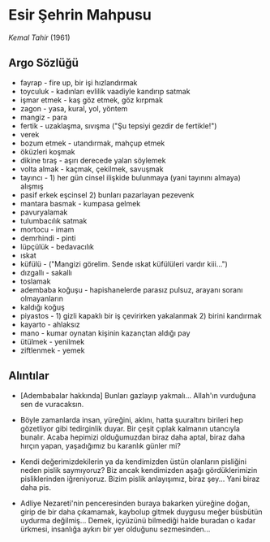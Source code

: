 # Esir Şehrin Mahpusu

*Kemal Tahir* (1961)

## Argo Sözlüğü

* fayrap - fire up, bir işi hızlandırmak
* toyculuk - kadınları evlilik vaadiyle kandırıp satmak
* işmar etmek - kaş göz etmek, göz kırpmak
* zagon - yasa, kural, yol, yöntem
* mangiz - para
* fertik - uzaklaşma, sıvışma ("Şu tepsiyi gezdir de fertikle!")
* verek
* bozum etmek - utandırmak, mahçup etmek
* öküzleri koşmak
* dikine tıraş - aşırı derecede yalan söylemek
* volta almak - kaçmak, çekilmek, savuşmak
* tayıncı - 1) her gün cinsel ilişkide bulunmaya (yani tayınını almaya) alışmış
* pasif erkek eşcinsel 2) bunları pazarlayan pezevenk
* mantara basmak - kumpasa gelmek
* pavuryalamak
* tulumbacılık satmak
* mortocu - imam
* demrhindi - pinti
* lüpçülük - bedavacılık
* ıskat
* küfülü - ("Mangizi görelim. Sende ıskat küfülüleri vardır kiii...")
* dızgallı - sakallı
* toslamak
* adembaba koğuşu - hapishanelerde parasız pulsuz, arayanı soranı olmayanların
* kaldığı koğuş
* piyastos - 1) gizli kapaklı bir iş çevirirken yakalanmak 2) birini kandırmak
* kayarto - ahlaksız
* mano -  kumar oynatan kişinin kazançtan aldığı pay
* ütülmek - yenilmek
* ziftlenmek - yemek

## Alıntılar

* [Adembabalar hakkında] Bunları gazlayıp yakmalı... Allah'ın vurduğuna sen de
  vuracaksın.

* Böyle zamanlarda insan, yüreğini, aklını, hatta şuuraltını birileri hep
  gözetliyor gibi tedirginlik duyar. Bir çeşit çıplak kalmanın utancıyla
  bunalır. Acaba hepimizi olduğumuzdan biraz daha aptal, biraz daha hırçın
  yapan, yaşadığımız bu karanlık günler mi?

* Kendi değerimizdekilerin ya da kendimizden üstün olanların pisliğini neden
  pislik saymıyoruz? Biz ancak kendimizden aşağı gördüklerimizin pisliklerinden
  iğreniyoruz. Bizim pislik anlayışımız, biraz şey... Yani biraz daha pis.

* Adliye Nezareti'nin penceresinden buraya bakarken yüreğine doğan, girip de
  bir daha çıkamamak, kaybolup gitmek duygusu meğer büsbütün uydurma
  değilmiş... Demek, içyüzünü bilmediği halde buradan o kadar ürkmesi,
  insanlığa aykırı bir yer olduğunu sezmesinden...
